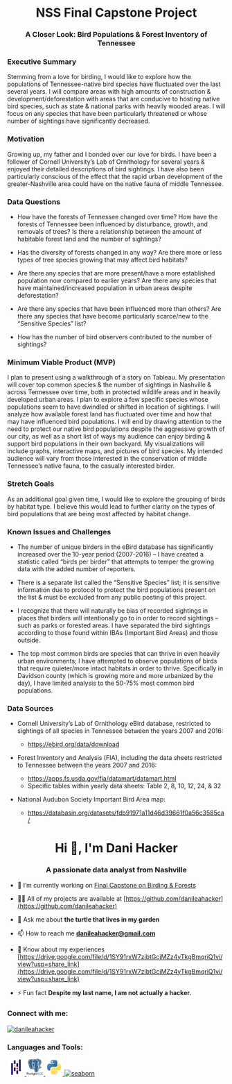 <h1 align="center">NSS Final Capstone Project</h1>
<h3 align="center">A Closer Look: Bird Populations & Forest Inventory of Tennessee</h3>

<h3 align="left">Executive Summary</h3>

Stemming from a love for birding, I would like to explore how the populations of Tennessee-native bird species have fluctuated over the last several years. I will compare areas with high amounts of construction & development/deforestation with areas that are conducive to hosting native bird species, such as state & national parks with heavily wooded areas. I will focus on any species that have been particularly threatened or whose number of sightings have significantly decreased.


<h3 align="left">Motivation</h3>

Growing up, my father and I bonded over our love for birds. I have been a follower of Cornell University’s Lab of Ornithology for several years & enjoyed their detailed descriptions of bird sightings. I have also been particularly conscious of the effect that the rapid urban development of the greater-Nashville area could have on the native fauna of middle Tennessee.


<h3 align="left">Data Questions</h3>

-	How have the forests of Tennessee changed over time? How have the forests of Tennessee been influenced by disturbance, growth, and removals of trees? Is there a relationship between the amount of habitable forest land and the number of sightings?

-	Has the diversity of forests changed in any way? Are there more or less types of tree species growing that may affect bird habitats?

-	Are there any species that are more present/have a more established population now compared to earlier years? Are there any species that have maintained/increased population in urban areas despite deforestation?

-	Are there any species that have been influenced more than others? Are there any species that have become particularly scarce/new to the “Sensitive Species” list?

-	How has the number of bird observers contributed to the number of sightings?


<h3 align="left">Minimum Viable Product (MVP)</h3>

I plan to present using a walkthrough of a story on Tableau. My presentation will cover top common species & the number of sightings in Nashville & across Tennessee over time, both in protected wildlife areas and in heavily developed urban areas. I plan to explore a few specific species whose populations seem to have dwindled or shifted in location of sightings. I will analyze how available forest land has fluctuated over time and how that may have influenced bird populations. I will end by drawing attention to the need to protect our native bird populations despite the aggressive growth of our city, as well as a short list of ways my audience can enjoy birding & support bird populations in their own backyard. My visualizations will include graphs, interactive maps, and pictures of bird species. My intended audience will vary from those interested in the conservation of middle Tennessee’s native fauna, to the casually interested birder.


<h3 align="left">Stretch Goals</h3>
As an additional goal given time, I would like to explore the grouping of birds by habitat type. I believe this would lead to further clarity on the types of bird populations that are being most affected by habitat change.


<h3 align="left">Known Issues and Challenges</h3>

-	The number of unique birders in the eBird database has significantly increased over the 10-year period (2007-2016) – I have created a statistic called “birds per birder” that attempts to temper the growing data with the added number of reporters.

-	There is a separate list called the “Sensitive Species” list; it is sensitive information due to protocol to protect the bird populations present on the list & must be excluded from any public posting of this project.

-	I recognize that there will naturally be bias of recorded sightings in places that birders will intentionally go to in order to record sightings – such as parks or forested areas. I have separated the bird sightings according to those found within IBAs (Important Bird Areas) and those outside.

-	The top most common birds are species that can thrive in even heavily urban environments; I have attempted to observe populations of birds that require quieter/more intact habitats in order to thrive. Specifically in Davidson county (which is growing more and more urbanized by the day), I have limited analysis to the 50-75% most common bird populations.


<h3 align="left">Data Sources</h3>
 
 -	Cornell University’s Lab of Ornithology eBird database, restricted to sightings of all species in Tennessee between the years 2007 and 2016:
	- https://ebird.org/data/download

 -	Forest Inventory and Analysis (FIA), including the data sheets restricted to Tennessee between the years 2007 and 2016:
	- https://apps.fs.usda.gov/fia/datamart/datamart.html
	- Specific tables within yearly data sheets: Table 2, 8, 10, 12, 24, & 32

 -	National Audubon Society Important Bird Area map:
	- https://databasin.org/datasets/fdb91971a11d46d39661f0a56c3585ca/



<h1 align="center">Hi 👋, I'm Dani Hacker</h1>
<h3 align="center">A passionate data analyst from Nashville</h3>

- 🔭 I’m currently working on [Final Capstone on Birding & Forests](https://github.com/NSS-Full-Time-Data-Analytics-9/danih_capstone)

- 👨‍💻 All of my projects are available at [https://github.com/danileahacker](https://github.com/danileahacker)

- 💬 Ask me about **the turtle that lives in my garden**

- 📫 How to reach me **danileahacker@gmail.com**

- 📄 Know about my experiences [https://drive.google.com/file/d/1SY91rxW7zibtGcjMZz4yTkgBmqriQ1vi/view?usp=share_link](https://drive.google.com/file/d/1SY91rxW7zibtGcjMZz4yTkgBmqriQ1vi/view?usp=share_link)

- ⚡ Fun fact **Despite my last name, I am not actually a hacker.**

<h3 align="left">Connect with me:</h3>
<p align="left">
<a href="https://linkedin.com/in/danileahacker" target="blank"><img align="center" src="https://raw.githubusercontent.com/rahuldkjain/github-profile-readme-generator/master/src/images/icons/Social/linked-in-alt.svg" alt="danileahacker" height="30" width="40" /></a>
</p>

<h3 align="left">Languages and Tools:</h3>
<p align="left"> <a href="https://pandas.pydata.org/" target="_blank" rel="noreferrer"> <img src="https://raw.githubusercontent.com/devicons/devicon/2ae2a900d2f041da66e950e4d48052658d850630/icons/pandas/pandas-original.svg" alt="pandas" width="40" height="40"/> </a> <a href="https://www.postgresql.org" target="_blank" rel="noreferrer"> <img src="https://raw.githubusercontent.com/devicons/devicon/master/icons/postgresql/postgresql-original-wordmark.svg" alt="postgresql" width="40" height="40"/> </a> <a href="https://www.python.org" target="_blank" rel="noreferrer"> <img src="https://raw.githubusercontent.com/devicons/devicon/master/icons/python/python-original.svg" alt="python" width="40" height="40"/> </a> <a href="https://seaborn.pydata.org/" target="_blank" rel="noreferrer"> <img src="https://seaborn.pydata.org/_images/logo-mark-lightbg.svg" alt="seaborn" width="40" height="40"/> </a> </p>
